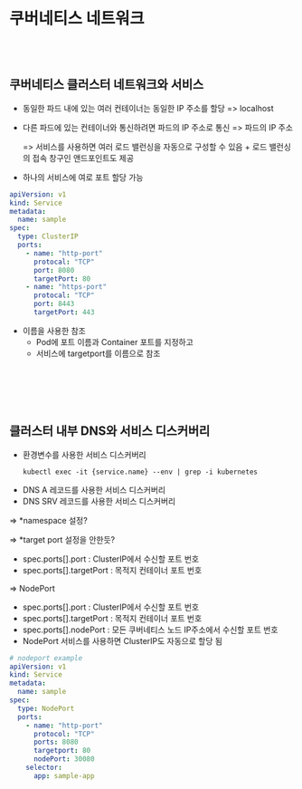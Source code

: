 # 쿠버네티스 네트워크
<br></br>


## 쿠버네티스 클러스터 네트워크와 서비스

* 동일한 파드 내에 있는 여러 컨테이너는 동일한 IP 주소를 할당 => localhost
* 다른 파드에 있는 컨테이너와 통신하려면 파드의 IP 주소로 통신 => 파드의 IP 주소

    => 서비스를 사용하면 여러 로드 밸런싱을 자동으로 구성할 수 있음 + 로드 밸런싱의 접속 창구인 앤드포인트도 제공

* 하나의 서비스에 여로 포트 할당 가능

```yaml
apiVersion: v1
kind: Service
metadata:
  name: sample  
spec: 
  type: ClusterIP
  ports:
    - name: "http-port"
      protocal: "TCP"
      port: 8080
      targetPort: 80
    - name: "https-port"
      protocal: "TCP"
      port: 8443
      targetPort: 443
```

* 이름을 사용한 참조
    *  Pod에 포트 이름과 Container 포트를 지정하고
    *  서비스에 targetport를 이름으로 참조

<br></br><br></br>


## 클러스터 내부 DNS와 서비스 디스커버리
* 환경변수를 사용한 서비스 디스커버리
  ```shell
  kubectl exec -it {service.name} --env | grep -i kubernetes
  ```
* DNS A 레코드를 사용한 서비스 디스커버리
* DNS SRV 레코드를 사용한 서비스 디스커버리

=> *namespace 설정? 

=> *target port 설정을 안한듯?
  *  spec.ports[].port : ClusterIP에서 수신할 포트 번호
  *   spec.ports[].targetPort : 목적지 컨테이너 포트 번호

=> NodePort
  * spec.ports[].port : ClusterIP에서 수신할 포트 번호
  * spec.ports[].targetPort : 목적지 컨테이너 포트 번호
  * spec.ports[].nodePort : 모든 쿠버네티스 노드 IP주소에서 수신할 포트 번호
  * NodePort 서비스를 사용하면 ClusterIP도 자동으로 할당 됨

```yaml
# nodeport example
apiVersion: v1
kind: Service
metadata:
  name: sample
spec: 
  type: NodePort
  ports:
    - name: "http-port"
      protocol: "TCP"
      ports: 8080
      targetport: 80
      nodePort: 30080
    selector:
      app: sample-app

```

<br></br><br></br>
